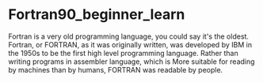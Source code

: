 # Fortran90_beginner_learn

Fortran is a very old programming language, you could say it's the oldest. Fortran, or FORTRAN, as it was originally written, was developed by IBM in the 1950s to be the first high level programming language. Rather than writing programs in assembler language, which is More suitable for reading by machines than by humans, FORTRAN was readable by people.
